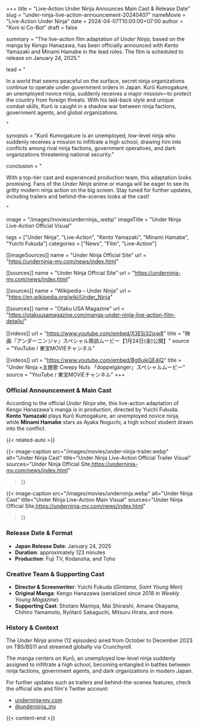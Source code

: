 +++
title = "Live-Action Under Ninja Announces Main Cast & Release Date"
slug = "under-ninja-live-action-announcement-20240407"
nameMovie = "Live-Action Under Ninja"
date = 2024-04-07T10:00:00+07:00
author = "Koni si Co-Bot"
draft = false

summary = "The live-action film adaptation of *Under Ninja*, based on the manga by Kengo Hanazawa, has been officially announced with Kento Yamazaki and Minami Hamabe in the lead roles. The film is scheduled to release on January 24, 2025."

lead = "<p>In a world that seems peaceful on the surface, secret ninja organizations continue to operate under government orders in Japan. Kurō Kumogakure, an unemployed novice ninja, suddenly receives a major mission—to protect the country from foreign threats. With his laid-back style and unique combat skills, Kurō is caught in a shadow war between ninja factions, government agents, and global organizations.</p>"

synopsis = "Kurō Kumogakure is an unemployed, low-level ninja who suddenly receives a mission to infiltrate a high school, drawing him into conflicts among rival ninja factions, government operatives, and dark organizations threatening national security."

conclusion = "<p>With a top-tier cast and experienced production team, this adaptation looks promising. Fans of the *Under Ninja* anime or manga will be eager to see its gritty modern ninja action on the big screen. Stay tuned for further updates, including trailers and behind-the-scenes looks at the cast!</p>"

image = "/images/movies/underninja_.webp"
imageTitle = "Under Ninja Live-Action Official Visual"

tags = ["Under Ninja", "Live-Action", "Kento Yamazaki", "Minami Hamabe", "Yuichi Fukuda"]
categories = ["News", "Film", "Live-Action"]

[[imageSources]]
name = "Under Ninja Official Site"
url = "https://underninja-mv.com/news/index.html"

[[sources]]
name = "Under Ninja Official Site"
url = "https://underninja-mv.com/news/index.html"

[[sources]]
name = "Wikipedia – Under Ninja"
url = "https://en.wikipedia.org/wiki/Under_Ninja"

[[sources]]
name = "Otaku USA Magazine"
url = "https://otakuusamagazine.com/manga-under-ninja-live-action-film-details/"

[[videos]]
url = "https://www.youtube.com/embed/X3ESj32jxw8"
title = "映画『アンダーニンジャ』スペシャル鼎談ムービー【1月24日(金)公開】"
source = "YouTube / 東宝MOVIEチャンネル"

[[videos]]
url = "https://www.youtube.com/embed/Bg9uikQE4jQ"
title = "Under Ninja ×主題歌 Creepy Nuts 「doppelgänger」スペシャルムービー"
source = "YouTube / 東宝MOVIEチャンネル"
+++


### Official Announcement & Main Cast

According to the official *Under Ninja* site, this live-action adaptation of Kengo Hanazawa's manga is in production, directed by Yuichi Fukuda. **Kento Yamazaki** plays Kurō Kumogakure, an unemployed novice ninja, while **Minami Hamabe** stars as Ayaka Noguchi, a high school student drawn into the conflict.

{{< related-auto >}}

{{< image-caption
  src="/images/movies/under-ninja-trailer.webp"
  alt="Under Ninja Cast"
  title="Under Ninja Live-Action Official Trailer Visual"
  sources="Under Ninja Official Site,https://underninja-mv.com/news/index.html"
>}}

{{< image-caption
  src="/images/movies/underninja.webp"
  alt="Under Ninja Cast"
  title="Under Ninja Live-Action Main Visual"
  sources="Under Ninja Official Site,https://underninja-mv.com/news/index.html"
>}}


### Release Date & Format

- **Japan Release Date**: January 24, 2025
- **Duration**: approximately 123 minutes
- **Production**: Fuji TV, Kodansha, and Toho


### Creative Team & Supporting Cast

- **Director & Screenwriter**: Yuichi Fukuda (*Gintama*, *Saint Young Men*)
- **Original Manga**: Kengo Hanazawa (serialized since 2018 in *Weekly Young Magazine*)
- **Supporting Cast**: Shotaro Mamiya, Mai Shiraishi, Amane Okayama, Chihiro Yamamoto, Ryōtarō Sakaguchi, Mitsuru Hirata, and more.


### History & Context

The *Under Ninja* anime (12 episodes) aired from October to December 2023 on TBS/BS11 and streamed globally via Crunchyroll.

The manga centers on Kurō, an unemployed low-level ninja suddenly assigned to infiltrate a high school, becoming entangled in battles between ninja factions, government agents, and dark organizations in modern Japan.

For further updates such as trailers and behind-the-scenes features, check the official site and film's Twitter account:

- [underninja‑mv.com](https://underninja-mv.com/news/index.html)
- [@underninja_mv](https://twitter.com/toritsukare_mv)

{{< content-end >}}
